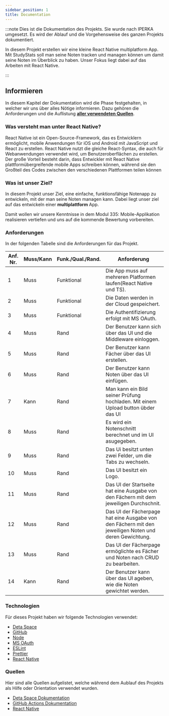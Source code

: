 ```yaml
---
sidebar_position: 1
title: Documentation
---
```

:::note
Dies ist die Dokumentation des Projekts. Sie wurde nach IPERKA umgesetzt. Es wird der Ablauf und die Vorgehensweise des ganzen Projekts dokumentiert.

In diesem Projekt erstellen wir eine kleine React Native multiplatform App. Mit StudyStats soll man seine Noten tracken und managen können um damit seine Noten im Überblick zu haben. Unser Fokus liegt dabei auf das Arbeiten mit React Native.

:::

## Informieren

In diesem Kapitel der Dokumentation wird die Phase festgehalten, in welcher wir uns über alles Nötige informieren. Dazu gehören die Anforderungen und die Auflistung [**aller verwendeten Quellen**](#quellen).

### Was versteht man unter React Native?

React Native ist ein Open-Source-Framework, das es Entwicklern ermöglicht, mobile Anwendungen für iOS und Android mit JavaScript und React zu erstellen. React Native nutzt die gleiche React-Syntax, die auch für Webanwendungen verwendet wird, um Benutzeroberflächen zu erstellen. Der große Vorteil besteht darin, dass Entwickler mit React Native plattformübergreifende mobile Apps schreiben können, während sie den Großteil des Codes zwischen den verschiedenen Plattformen teilen können

### Was ist unser Ziel?

In diesem Projekt unser Ziel, eine einfache, funktionsfähige Notenapp zu entwickeln, mit der man seine Noten managen kann. Dabei liegt unser ziel auf das entwickeln einer **multiplattform** App.

Damit wollen wir unsere Kenntnisse in dem Modul 335: Mobile-Applikation realisieren vertiefen und uns auf die kommende Bewertung vorbereiten.

### Anforderungen

In der folgenden Tabelle sind die Anforderungen für das Projekt.


| Anf. Nr. | Muss/Kann | Funk./Qual./Rand. | Anforderung                                                                                             |
| ---------- | ----------- | ------------------- | --------------------------------------------------------------------------------------------------------- |
| 1        | Muss      | Funktional        | Die App muss auf mehreren Platformen laufen(React Native und TS).                                       |
| 2        | Muss      | Funktional        | Die Daten werden in der Cloud gespeichert.                                                              |
| 3        | Muss      | Funktional        | Die Authentifizierung erfolgt mit MS OAuth.                                                             |
| 4        | Muss      | Rand              | Der Benutzer kann sich über das UI und die Middleware einloggen.                                       |
| 5        | Muss      | Rand              | Der Benutzer kann Fächer über das UI erstellen.                                                       |
| 6        | Muss      | Rand              | Der Benutzer kann Noten über das UI einfügen.                                                         |
| 7        | Kann      | Rand              | Man kann ein Bild seiner Prüfung hochladen. Mit einem Upload button übder das UI                      |
| 8        | Muss      | Rand              | Es wird ein Notenschnitt berechnet und im UI asugegeben.                                                |
| 9        | Muss      | Rand              | Das Ui besitzt unten zwei Felder, um die Tabs zu wechseln.                                              |
| 10       | Muss      | Rand              | Das UI besitzt ein Logo.                                                                                |
| 11       | Muss      | Rand              | Das UI der Startseite hat eine Ausgabe von den Fächern mit dem jeweiligen Durchschnit.                 |
| 12       | Muss      | Rand              | Das UI der Fächerpage hat eine Ausgabe von den Fächern mit den jeweiligen Noten und deren Gewichtung. |
| 13       | Muss      | Rand              | Das UI der Fächerpage ermöglichte es Fächer und Noten nach CRUD zu bearbeiten.                       |
| 14       | Kann      | Rand              | Der Benutzer kann über das UI ageben, wie die Noten gewichtet werden.                                  |

### Technologien

Für dieses Projekt haben wir folgende Technologien verwendet:

- [Deta Space](https://deta.space)
- [GitHub](https://github.com)
- [Node](https://www.npmjs.com/)
- [MS OAuth]()
- [ESLint](https://eslint.org/)
- [Prettier](https://prettier.io/)
- [React Native](https://reactnative.dev)

### Quellen

Hier sind alle Quellen aufgelistet, welche während dem Aublauf des Projekts als Hilfe oder Orientation verwendet wurden.

- [Deta Space Dokumentation](https://deta.space/docs/en)
- [GitHub Actions Dokumentation](https://docs.github.com/de/actions)
- [React Native](https://reactnative.dev/docs/getting-started)
